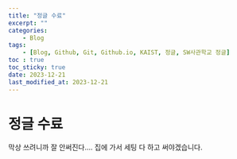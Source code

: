 ```yaml
---
title: "정글 수료"
excerpt: ""
categories:
    - Blog
tags:
    - [Blog, Github, Git, Github.io, KAIST, 정글, SW사관학교 정글]
toc : true
toc_sticky: true
date: 2023-12-21
last_modified_at: 2023-12-21
---
```

# 정글 수료
막상 쓰려니까 잘 안써진다.... 집에 가서 세팅 다 하고 써야겠습니다. 